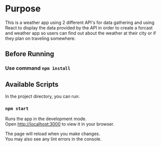 # Purpose
This is a weather app using 2 different API's for data gathering and using React to display the data provided by the API in order to create a forcast and weather app so users can find out about the weather at their city or if they plan on traveling somewhere.

## Before Running

### Use command `npm install`

## Available Scripts

In the project directory, you can run:

### `npm start`

Runs the app in the development mode.\
Open [http://localhost:3000](http://localhost:3000) to view it in your browser.

The page will reload when you make changes.\
You may also see any lint errors in the console.
